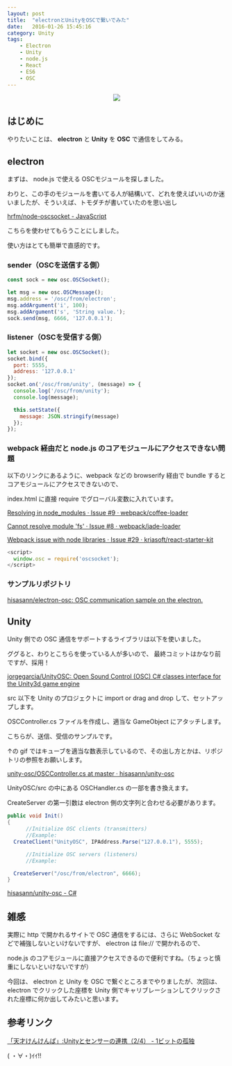 ```yaml
---
layout: post
title:  "electronとUnityをOSCで繋いでみた"
date:   2016-01-26 15:45:16
category: Unity
tags:
    - Electron
    - Unity
    - node.js
    - React
    - ES6
    - OSC
---
```


<p align="center">
  <img src="https://i.gyazo.com/a59b33cd06e6af7fd0e97d16e394c423.gif">
</p>

## はじめに

やりたいことは、 **electron** と **Unity** を **OSC** で通信をしてみる。

## electron

まずは、 node.js で使える OSCモジュールを探しました。

わりと、この手のモジュールを書いてる人が結構いて、どれを使えばいいのか迷いましたが、そういえば、トモダチが書いていたのを思い出し

[hrfm/node-oscsocket - JavaScript](https://github.com/hrfm/node-oscsocket)

こちらを使わせてもらうことにしました。

使い方はとても簡単で直感的です。

### sender（OSCを送信する側）

```javascript
const sock = new osc.OSCSocket();

let msg = new osc.OSCMessage();
msg.address = '/osc/from/electron';
msg.addArgument('i', 100);
msg.addArgument('s', 'String value.');
sock.send(msg, 6666, '127.0.0.1');
```

### listener（OSCを受信する側）

```javascript
let socket = new osc.OSCSocket();
socket.bind({
  port: 5555,
  address: '127.0.0.1'
});
socket.on('/osc/from/unity', (message) => {
  console.log('/osc/from/unity');
  console.log(message);

  this.setState({
    message: JSON.stringify(message)
  });
});
```

### webpack 経由だと node.js のコアモジュールにアクセスできない問題

以下のリンクにあるように、webpack などの browserify 経由で bundle するとコアモジュールにアクセスできないので、

index.html に直接 require でグローバル変数に入れています。

[Resolving in node_modules · Issue #9 · webpack/coffee-loader](https://github.com/webpack/coffee-loader/issues/9)

[Cannot resolve module 'fs' · Issue #8 · webpack/jade-loader](https://github.com/webpack/jade-loader/issues/8)

[Webpack issue with node libraries · Issue #29 · kriasoft/react-starter-kit](https://github.com/kriasoft/react-starter-kit/issues/29)

```javascript
<script>
  window.osc = require('oscsocket');
</script>
```
 
### サンプルリポジトリ

[hisasann/electron-osc: OSC communication sample on the electron.](https://github.com/hisasann/electron-osc)

## Unity

Unity 側での OSC 通信をサポートするライブラリは以下を使いました。

ググると、わりとこちらを使っている人が多いので、 最終コミットはかなり前ですが、採用！

[jorgegarcia/UnityOSC: Open Sound Control (OSC) C# classes interface for the Unity3d game engine](https://github.com/jorgegarcia/UnityOSC)

src 以下を Unity のプロジェクトに import or drag and drop して、セットアップします。

OSCController.cs ファイルを作成し、適当な GameObject にアタッチします。

こちらが、送信、受信のサンプルです。

<script src="https://gist.github.com/hisasann/1a071ef57edc32a2cc04.js"></script>

↑の gif ではキューブを適当な数表示しているので、その出し方とかは、リポジトリの参照をお願いします。

[unity-osc/OSCController.cs at master · hisasann/unity-osc](https://github.com/hisasann/unity-osc/blob/master/Assets/OSCController.cs)

UnityOSC/src の中にある OSCHandler.cs の一部を書き換えます。

CreateServer の第一引数は electron 側の文字列と合わせる必要があります。

```java
public void Init()
{
      //Initialize OSC clients (transmitters)
      //Example:		
  CreateClient("UnityOSC", IPAddress.Parse("127.0.0.1"), 5555);

      //Initialize OSC servers (listeners)
      //Example:

  CreateServer("/osc/from/electron", 6666);
}
```

[hisasann/unity-osc - C#](https://github.com/hisasann/unity-osc)

## 雑感

実際に http で開かれるサイトで OSC 通信をするには、さらに WebSocket などで補強しないといけないですが、 electron は file:// で開かれるので、

node.js のコアモジュールに直接アクセスできるので便利ですね。（ちょっと慎重にしないといけないですが）

今回は、 electron と Unity を OSC で繋ぐところまでやりましたが、次回は、 electron でクリックした座標を Unity 側でキャリブレーションしてクリックされた座標に何か出してみたいと思います。

## 参考リンク

[「天才けんけんぱ」:Unityとセンサーの連携（2/4） - 1ビットの孤独](http://koki0702.hatenablog.com/entry/unity_article_02)

( ・∀・)ｲｲ!!

